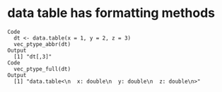 # data table has formatting methods

    Code
      dt <- data.table(x = 1, y = 2, z = 3)
      vec_ptype_abbr(dt)
    Output
      [1] "dt[,3]"
    Code
      vec_ptype_full(dt)
    Output
      [1] "data.table<\n  x: double\n  y: double\n  z: double\n>"

